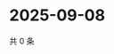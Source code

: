 # 2025-09-08

共 0 条

<!-- BEGIN ZHIHUQUESTIONS -->
<!-- 最后更新时间 Mon Sep 08 2025 16:16:59 GMT+0800 (China Standard Time) -->

<!-- END ZHIHUQUESTIONS -->
